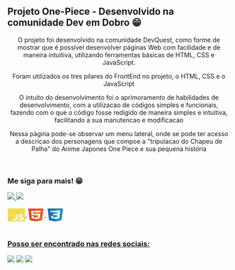 ## Projeto One-Piece - Desenvolvido na comunidade Dev em Dobro 😁

 <div style="display: inline_block">
  <p align="center"> O projeto foi desenvolvido na comunidade DevQuest, como forme de mostrar que é possível desenvolver páginas Web com facilidade e de maneira intuitiva, utilizando ferramentas básicas de HTML, CSS e JavaScript. </p>
   <p align="center">Foram utilizados os tres pilares do FrontEnd no projeto, o HTML, CSS e o JavaScript</p>
   <p align="center">O intuito do desenvolvimento foi o aprimoramento de habilidades de desenvolvimento, com a utilizacao de códigos simples e funcionais, fazendo com o que o código fosse redigido de maneira simples e intuitiva, facilitando a sua manutencao e modificacao</p>
   <p align="center">Nessa página pode-se observar um menu lateral, onde se pode ter acesso a descricao dos personagens que compoe a "tripulacao do Chapeu de Palha" do Anime Japones One Piece e sua pequena história</p>

</div><br>

 ### Me siga para mais! 😁
 <div>
   <a href="https://github.com/FelipeLiveira">
   <img height="180em" src="https://github-readme-stats.vercel.app/api?username=FelipeLiveira&show_icons=true&theme=tokyonight&include_all_commits=true&count_private=true"/>
   <img height="180em" src="https://github-readme-stats.vercel.app/api/top-langs/?username=FelipeLiveira&layout=compact&langs_count=6&theme=tokyonight"/>
</div>
    
<div style="display: inline_block"><br>
  <img align="center" alt="Js" height="30" width="40" src="https://raw.githubusercontent.com/devicons/devicon/master/icons/javascript/javascript-plain.svg">
  <img align="center" alt="HTML" height="30" width="40" src="https://raw.githubusercontent.com/devicons/devicon/master/icons/html5/html5-original.svg">
  <img align="center" alt="CSS" height="30" width="40" src="https://raw.githubusercontent.com/devicons/devicon/master/icons/css3/css3-original.svg">
</div>
 
<br>
 
### Posso ser encontrado nas redes sociais:
 
<div> 
  <a href="https://www.instagram.com/f_liveira/" target="_blank"><img src="https://img.shields.io/badge/-Instagram-%23E4405F?style=for-the-badge&logo=instagram&logoColor=white" target="_blank"></a> 
  <a href = "mailto:felipe3288433@gmail.com"><img src="https://img.shields.io/badge/-Gmail-%23333?style=for-the-badge&logo=gmail&logoColor=white" target="_blank"></a>
  <a href="https://www.linkedin.com/in/felipe-de-oliveira-5a1196171/" target="_blank"><img src="https://img.shields.io/badge/-LinkedIn-%230077B5?style=for-the-badge&logo=linkedin&logoColor=white" target="_blank"></a>
</div>